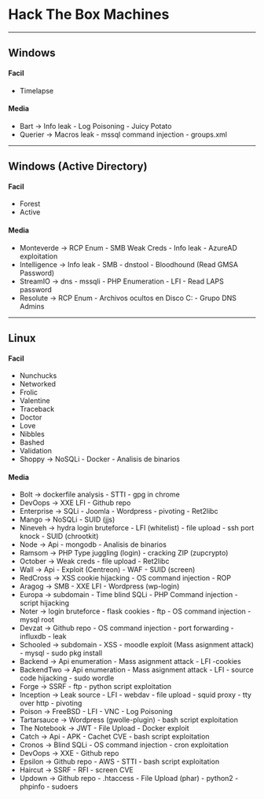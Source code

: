 # Hack The Box Machines
-----------------------

## Windows

#### Facil
 - Timelapse

#### Media
 - Bart -> Info leak - Log Poisoning - Juicy Potato
 - Querier -> Macros leak - mssql command injection - groups.xml

--------------------------------

## Windows (Active Directory) 

#### Facil
 - Forest
 - Active

#### Media
 - Monteverde -> RCP Enum - SMB Weak Creds - Info leak - AzureAD exploitation
 - Intelligence -> Info leak - SMB - dnstool - Bloodhound (Read GMSA Password)
 - StreamIO -> dns - mssqli - PHP Enumeration - LFI - Read LAPS password
 - Resolute -> RCP Enum - Archivos ocultos en Disco C: - Grupo DNS Admins

------------------------------

## Linux 

#### Facil
 - Nunchucks
 - Networked
 - Frolic
 - Valentine
 - Traceback
 - Doctor
 - Love
 - Nibbles
 - Bashed
 - Validation
 - Shoppy -> NoSQLi - Docker - Analisis de binarios

#### Media
 - Bolt -> dockerfile analysis - STTI - gpg in chrome 
 - DevOops -> XXE LFI - Github repo
 - Enterprise -> SQLi - Joomla - Wordpress - pivoting - Ret2libc
 - Mango -> NoSQLi - SUID (jjs)
 - Nineveh -> hydra login bruteforce - LFI (whitelist) - file upload - ssh port knock - SUID (chrootkit)
 - Node -> Api - mongodb - Analisis de binarios
 - Ramsom -> PHP Type juggling (login) - cracking ZIP (zupcrypto)
 - October -> Weak creds - file upload - Ret2libc
 - Wall -> Api - Exploit (Centreon) - WAF - SUID (screen)
 - RedCross -> XSS cookie hijacking - OS command injection - ROP
 - Aragog -> SMB - XXE LFI - Wordpress (wp-login) 
 - Europa -> subdomain - Time blind SQLi - PHP Command injection - script hijacking
 - Noter -> login bruteforce - flask cookies - ftp - OS command injection - mysql root
 - Devzat -> Github repo - OS command injection - port forwarding - influxdb - leak
 - Schooled -> subdomain - XSS - moodle exploit (Mass asignment attack) - mysql - sudo pkg install 
 - Backend -> Api enumeration - Mass asignment attack - LFI -cookies
 - BackendTwo -> Api enumeration - Mass asignment attack - LFI - source code hijacking - sudo wordle
 - Forge -> SSRF - ftp - python script exploitation
 - Inception -> Leak source - LFI - webdav - file upload - squid proxy - tty over http - pivoting 
 - Poison -> FreeBSD - LFI - VNC - Log Poisoning
 - Tartarsauce -> Wordpress (gwolle-plugin) - bash script exploitation 
 - The Notebook -> JWT - File Upload - Docker exploit
 - Catch -> Api - APK - Cachet CVE - bash script exploitation 
 - Cronos -> Blind SQLi - OS command injection - cron exploitation
 - DevOops -> XXE - Github repo
 - Epsilon -> Github repo - AWS - STTI - bash script exploitation 
 - Haircut -> SSRF - RFI - screen CVE
 - Updown -> Github repo - .htaccess - File Upload (phar) - python2 - phpinfo - sudoers


